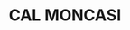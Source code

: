 ---
layout: test
title:  "CAL MONCASI"
coordinates:
  - [1.459727843419232, 42.359218292754754]
  - [1.459836148173946, 42.359206396449238]
  - [1.460209075195626, 42.359165632265949]
  - [1.460198272793747, 42.359009023919732]
  - [1.46019691266148, 42.359007128090482]
  - [1.460114498506699, 42.35901853807146]
  - [1.460052371024489, 42.35902855158502]
  - [1.459994762999163, 42.35903779131101]
  - [1.459952962938875, 42.359044739975346]
  - [1.459841178201563, 42.359014866105341]
  - [1.459792869979635, 42.358965817737143]
  - [1.459693120455714, 42.359053557169318]
  - [1.459727843419232, 42.359218292754754]
---